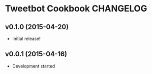 Tweetbot Cookbook CHANGELOG
===========================

v0.1.0 (2015-04-20)
-------------------
- Initial release!

v0.0.1 (2015-04-16)
-------------------
- Development started

